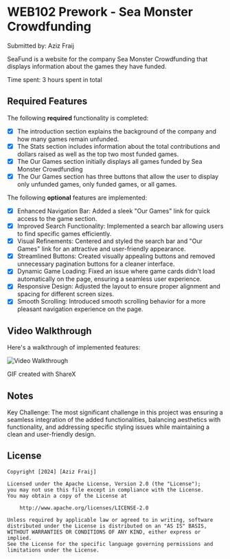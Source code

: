 # WEB102 Prework - Sea Monster Crowdfunding

Submitted by: Aziz Fraij

SeaFund is a website for the company Sea Monster Crowdfunding that displays information about the games they have funded.

Time spent: 3 hours spent in total

## Required Features

The following **required** functionality is completed:

* [x] The introduction section explains the background of the company and how many games remain unfunded.
* [x] The Stats section includes information about the total contributions and dollars raised as well as the top two most funded games.
* [x] The Our Games section initially displays all games funded by Sea Monster Crowdfunding
* [x] The Our Games section has three buttons that allow the user to display only unfunded games, only funded games, or all games.

The following **optional** features are implemented:

* [x] Enhanced Navigation Bar: Added a sleek "Our Games" link for quick access to the game section.
* [x] Improved Search Functionality: Implemented a search bar allowing users to find specific games efficiently.
* [x] Visual Refinements: Centered and styled the search bar and "Our Games" link for an attractive and user-friendly appearance.
* [x] Streamlined Buttons: Created visually appealing buttons and removed unnecessary pagination buttons for a cleaner interface.
* [x] Dynamic Game Loading: Fixed an issue where game cards didn't load automatically on the page, ensuring a seamless user experience.
* [x] Responsive Design: Adjusted the layout to ensure proper alignment and spacing for different screen sizes.
* [x] Smooth Scrolling: Introduced smooth scrolling behavior for a more pleasant navigation experience on the page.

## Video Walkthrough

Here's a walkthrough of implemented features:

<img src='https://imgur.com/u780vYu' title='Video Walkthrough' width='' alt='Video Walkthrough' />

<!-- Replace this with whatever GIF tool you used! -->
GIF created with ShareX  
<!-- Recommended tools:
[Kap](https://getkap.co/) for macOS
[ScreenToGif](https://www.screentogif.com/) for Windows
[peek](https://github.com/phw/peek) for Linux. -->

## Notes

Key Challenge: The most significant challenge in this project was ensuring a seamless integration of the added functionalities, balancing aesthetics with functionality, and addressing specific styling issues while maintaining a clean and user-friendly design.

## License

    Copyright [2024] [Aziz Fraij]

    Licensed under the Apache License, Version 2.0 (the "License");
    you may not use this file except in compliance with the License.
    You may obtain a copy of the License at

        http://www.apache.org/licenses/LICENSE-2.0

    Unless required by applicable law or agreed to in writing, software
    distributed under the License is distributed on an "AS IS" BASIS,
    WITHOUT WARRANTIES OR CONDITIONS OF ANY KIND, either express or implied.
    See the License for the specific language governing permissions and
    limitations under the License.
